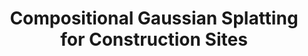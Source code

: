 ---
featured: false
title: "Compositional Gaussian Splatting for Construction Sites"
authors: 
  - "Sean Brynjólfsson"
  - "Dyllan Hofflich"
  - "Evan Zhang"
  - "Daniel Qureshi"
  - "Natalie Leung"
description: ""
media: 
  - content: "gaussian_seg.png"
    alt_text: "..."
links: 
  - url: ""
    text: "Github"
---